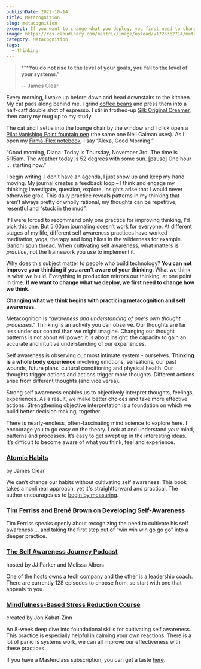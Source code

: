 ```yaml
---
publishDate: 2022-10-14
title: Metacognition
slug: metacognition
excerpt: If you want to change what you deploy, you first need to change how you think. You can not change your thinking if you aren't aware of your thinking.
image: https://res.cloudinary.com/mentrix/image/upload/v1725362714/metacognition_zbvjqy.jpg
category: Metacognition
tags: 
  - thinking
---
```


> *“***You do not rise to the level of your goals, you fall to the level of your systems**.”
> 
> -- James Clear

Every morning, I wake up before dawn and head downstairs to the kitchen. My cat pads along behind me. I grind [coffee beans](https://www.drinktrade.com/) and press them into a half-caff double shot of espresso. I stir in frothed-up [Silk Original Creamer](https://silk.com/plant-based-products/creamer/original-soy-creamer/), then carry my mug up to my study.

The cat and I settle into the lounge chair by the window and I click open a [Pilot Vanishing Point fountain pen](https://www.gouletpens.com/collections/pilot-vanishing-point-fountain-pens/products/pilot-vanishing-point-fountain-pen-blue-matte#) (the same one Neil Gaiman uses). As I open my [Firma-Flex notebook](http://penhabit.com/2015/02/18/paper-review-franklin-christoph-firma-flex-journals/), I say “Alexa, Good Morning.”

“Good morning, Diana. Today is Thursday, November 3rd. The time is 5:15am. The weather today is 52 degrees with some sun. [pause] One hour … starting now.”

I begin writing. I don’t have an agenda, I just show up and keep my hand moving. My journal creates a feedback loop – I think and engage my thinking; investigate, question, explore. Insights arise that I would never otherwise grok. This daily practice reveals patterns in my thinking that aren’t always pretty or wholly rational, my thoughts can be repetitive, resentful and “stuck in the mud”.

If I were forced to recommend only one practice for improving thinking, I'd pick this one. But 5:00am journaling doesn’t work for everyone. At different stages of my life, different self awareness practices have worked — meditation, yoga, therapy and long hikes in the wilderness for example. [Gandhi spun thread.](https://www.mkgandhi.org/gandhiji/09spinning_wheel.htm) When cultivating self awareness, what matters is *practice*, not the framework you use to implement it.

Why does this subject matter to people who build technology? **You can not improve your thinking if you aren't aware of your thinking**. What we think is what we build. Everything in production mirrors our thinking, at one point in time. **If we want to change what we deploy, we first need to change how we think.**

**Changing what we think begins with practicing metacognition and self awareness.**

Metacognition is *“awareness and understanding of one's own thought processes*.” Thinking is an activity you can observe. Our thoughts are far less under our control than we might imagine. Changing our thought patterns is not about willpower, it is about insight: the capacity to gain an accurate and intuitive understanding of our experiences.

Self awareness is observing our most intimate system - ourselves. **Thinking is a whole body experience** involving emotions, sensations, our past wounds, future plans, cultural conditioning and physical health. Our thoughts trigger actions and actions trigger more thoughts. Different actions arise from different thoughts (and vice versa).

Strong self awareness enables us to objectively interpret thoughts, feelings, experiences. As a result, we make better choices and take more effective actions. Strengthening objective interpretation is a foundation on which we build better decision making, together.

There is nearly-endless, often-fascinating mind science to explore here. I encourage you to go easy on the theory. Look at and understand *your* mind, patterns and processes. It’s easy to get swept up in the interesting ideas. It’s difficult to become aware of what you think, feel and experience.

### [Atomic Habits](https://bookshop.org/a/86792/9780735211292)

by James Clear

We can’t change our habits without cultivating self awareness. This book takes a nonlinear approach, yet it's straightforward and practical. The author encourages us to [begin by measuring](https://jamesclear.com/stethoscope-self-awareness).

### [Tim Ferriss and Brené Brown on Developing Self-Awareness](https://m.youtube.com/watch?v=lRa_YuLu-9E)

Tim Ferriss speaks openly about recognizing the need to cultivate his self awareness … and taking the first step out of “win win win go go go” into a deeper practice.

### [The Self Awareness Journey Podcast](https://theselfawarenessjourney.com/podcast)

hosted by JJ Parker and Melissa Albers

One of the hosts owns a tech company and the other is a leadership coach. There are currently 128 episodes to choose from, so start with one that appeals to you.

### [Mindfulness-Based Stress Reduction Course](https://www.mindfulleader.org/mbsr-training)

created by Jon Kabat-Zinn

An 8-week deep dive into foundational skills for cultivating self awareness. This practice is especially helpful in calming your own reactions. There is a lot of panic is systems work, we can all improve our effectiveness with these practices.

If you have a Masterclass subscription, you can get a taste [here](https://www.masterclass.com/classes/jon-kabat-zinn-teaches-mindfulness-and-meditation).
